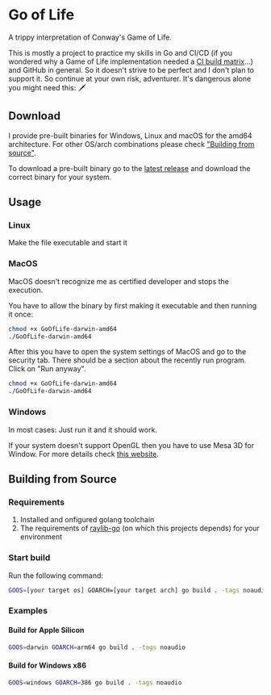 # Go of Life

A trippy interpretation of Conway's Game of Life.

This is mostly a project to practice my skills in Go and CI/CD (if you wondered why a Game of Life implementation needed a [CI build matrix](https://github.com/tim-the-arcane/go_of_life/tree/main/.github/workflows)...) and GitHub in general. So it doesn't strive to be perfect and I don't plan to support it. So continue at your own risk, adventurer. It's dangerous alone you might need this: 🗡️

## Download

I provide pre-built binaries for Windows, Linux and macOS for the amd64 architecture. For other OS/arch combinations please check ["Building from source"](#building-from-source).

To download a pre-built binary go to the [latest release](https://github.com/tim-the-arcane/go_of_life/releases/latest) and download the correct binary for your system.

## Usage

### Linux

Make the file executable and start it

### MacOS

MacOS doesn't recognize me as certified developer and stops the execution. 

You have to allow the binary by first making it executable and then running it once:

```bash
chmod +x GoOfLife-darwin-amd64
./GoOfLife-darwin-amd64
```

After this you have to open the system settings of MacOS and go to the security tab. There should be a section about the recently run program. Click on "Run anyway".

```bash
chmod +x GoOfLife-darwin-amd64
./GoOfLife-darwin-amd64
```

### Windows

In most cases: Just run it and it should work.

If your system doesn't support OpenGL then you have to use Mesa 3D for Window. For more details check [this website](https://fdossena.com/?p=mesa/index.frag).

## Building from Source

### Requirements

1. Installed and onfigured golang toolchain
2. The requirements of [raylib-go](https://github.com/gen2brain/raylib-go) (on which this projects depends) for your environment

### Start build

Run the following command:

```bash
GOOS=[your target os] GOARCH=[your target arch] go build . -tags noaudio
```

### Examples

#### Build for Apple Silicon

```bash
GOOS=darwin GOARCH=arm64 go build . -tags noaudio
```

#### Build for Windows x86

```bash
GOOS=windows GOARCH=386 go build . -tags noaudio
```

